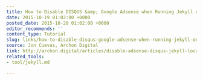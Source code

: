 ```yaml
---
title: How to Disable DISQUS &amp; Google Adsense when Running Jekyll on Localhost
date: 2015-10-19 01:02:00 +0000
posted_date: 2015-10-20 01:02:00 +0000
editor_recommends: ''
content_type: Tutorial
slug: links/how-to-disable-disqus-google-adsense-when-running-jekyll-on-localhost
source: Jon Cuevas, Archon Digital
link: http://archon.digital/articles/disable-adsense-disqus-jekyll-localhost/
related_tools:
- tool/jekyll.md

---
```

